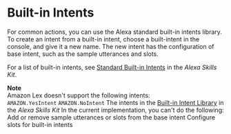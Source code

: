 # Built\-in Intents<a name="howitworks-builtins-intents"></a>

For common actions, you can use the Alexa standard built\-in intents library\. To create an intent from a built\-in intent, choose a built\-intent in the console, and give it a new name\. The new intent has the configuration of base intent, such as the sample utterances and slots\. 

For a list of built\-in intents, see [Standard Built\-in Intents](https://developer.amazon.com/public/solutions/alexa/alexa-skills-kit/docs/built-in-intent-ref/standard-intents) in the *Alexa Skills Kit*\.

**Note**  
Amazon Lex doesn't support the following intents:  
`AMAZON.YesIntent`
`AMAZON.NoIntent` 
The intents in the [Built\-in Intent Library](https://developer.amazon.com/public/solutions/alexa/alexa-skills-kit/docs/built-in-intent-ref/built-in-intent-library) in the *Alexa Skills Kit*
In the current implementation, you can't do the following:   
 Add or remove sample utterances or slots from the base intent
 Configure slots for built\-in intents